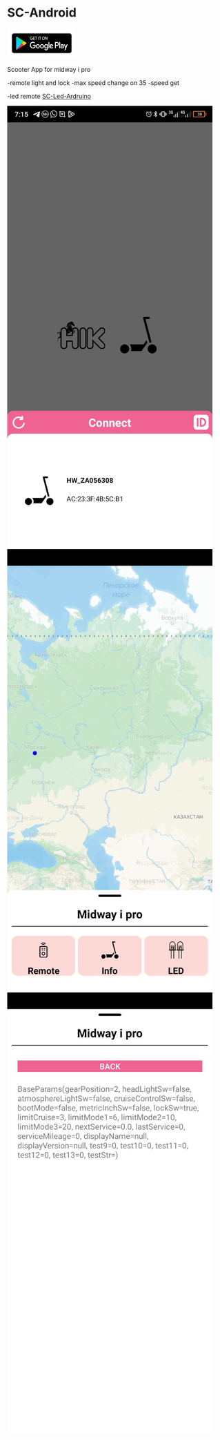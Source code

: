 # SC-Android
[<img src="https://github.com/WikiEducationFoundation/apps-android-wikiedudashboard/blob/development/screenshots/google_play_badge.png" width="160" height="70" />](https://play.google.com/store/apps/details?id=sc.denishik.ru)

 Scooter App for midway i pro

-remote light and lock 
-max speed change on 35
-speed get

-led remote [SC-Led-Ardruino](https://github.com/denis-hik/SC-Led-Ardruino)

![plot](/screens/photo0.jpg)
![plot](/screens/photo1.jpg)
![plot](/screens/photo2.jpg)

